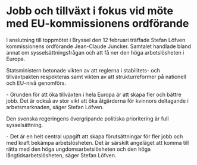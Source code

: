 # Jobb och tillväxt i fokus vid möte med EU-kommissionens ordförande

I anslutning till toppmötet i Bryssel den 12 februari träffade Stefan Löfven kommissionens ordförande Jean\-Claude Juncker. Samtalet handlade bland annat om sysselsättningsfrågan och att få ner den höga arbetslösheten i Europa.


Statsministern betonade vikten av att reglerna i stabilitets\- och tillväxtpakten respekteras samt vikten av att strukturreformer på nationell och EU\-nivå genomförs.

\- Grunden för att öka tillväxten i hela Europa är att skapa fler och bättre jobb. Det är också av stor vikt att öka åtgärderna för kvinnors deltagande i arbetsmarknaden, säger Stefan Löfven.

Den svenska regeringens övergripande politiska prioritering är full sysselsättning.

\- Det är en helt central uppgift att skapa förutsättningar för fler jobb och med kraft bekämpa arbetslösheten. Det är särskilt angeläget att komma till rätta med den höga ungdomsarbetslösheten och den höga långtidsarbetslösheten, säger Stefan Löfven.
